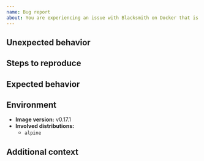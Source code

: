 ```yaml
---
name: Bug report
about: You are experiencing an issue with Blacksmith on Docker that is different than the documented or expected behavior
---
```


## Unexpected behavior

<!--
Please write a clear and concise description of what the bug is.
-->

## Steps to reproduce

<!--
Please indicate the steps needed to reproduce the previously described behavior.
-->

## Expected behavior

<!--
Please describe the behavior you were expected.
-->

## Environment

- **Image version:** v0.17.1
- **Involved distributions:**
  - `alpine`

## Additional context

<!--
Do you have anything to add?
-->

